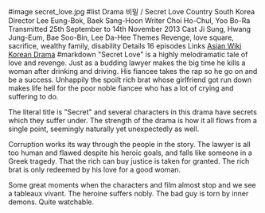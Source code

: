 #image	secret_love.jpg
#list
Drama	&#48708;&#48128; / Secret Love
Country	South Korea
Director	Lee Eung-Bok, Baek Sang-Hoon
Writer	Choi Ho-Chul, Yoo Bo-Ra
Transmitted	25th September to 14th November 2013
Cast	Ji Sung, Hwang Jung-Eum, Bae Soo-Bin, Lee Da-Hee
Themes	Revenge, love square, sacrifice, wealthy family, disability
Details	16 episodes
Links	[Asian Wiki](http://asianwiki.com/Secret_Love) [Korean Drama](https://www.koreandrama.org/secret-secret-love/)
#markdown
"Secret Love"
is a highly melodramatic tale of love and revenge.  Just as
a budding lawyer makes the big time he kills a woman after
drinking and driving.  His fiancee takes the rap so he go
on and be a success.  Unhappily the spoilt rich brat whose
girlfriend got run down makes life hell for the poor noble
fiancee who has a lot of crying and suffering to do.

The literal title is "Secret" and several characters in this
drama have secrets which they suffer under.  The strength of
the drama is how it all flows from a single point, seemingly
naturally yet unexpectedly as well.

Corruption works its way through the people in the story.
The lawyer is all too human and flawed despite his heroic
goals, and falls like someone in a Greek tragedy.
That the rich can buy justice
is taken for granted.  The rich brat is only redeemed by his love
for a good woman.

Some great moments when the characters and film almost stop
and we see a tableaux vivant.  The heroine suffers nobly.
The bad guy is torn by inner demons.  Quite watchable.
